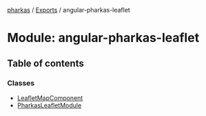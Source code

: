 [pharkas](../README.md) / [Exports](../modules.md) / angular-pharkas-leaflet

# Module: angular-pharkas-leaflet

## Table of contents

### Classes

- [LeafletMapComponent](../classes/angular_pharkas_leaflet.LeafletMapComponent.md)
- [PharkasLeafletModule](../classes/angular_pharkas_leaflet.PharkasLeafletModule.md)
